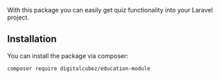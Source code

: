 With this package you can easily get quiz functionality into your Laravel project.

## Installation

You can install the package via composer:

```bash
composer require digitalcubez/education-module
```